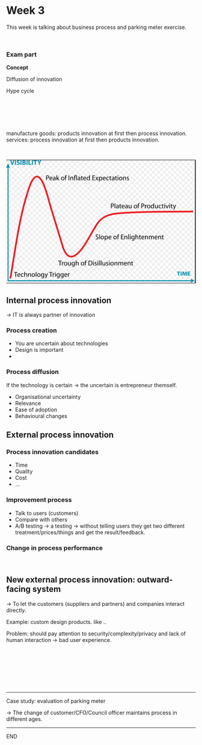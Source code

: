 # Week 3
This week is talking about business process and parking meter exercise.

<br/>

### Exam part

**Concept**

Diffusion of innovation

Hype cycle


<br/>
<br/><br/>
<br/>


manufacture goods: products innovation at first then process innovation.
services: process innovation at first then products innovation.

<br />

![1](PIC/week3_1.png)

## Internal process innovation

-> IT is always partner of innovation

### Process creation

* You are uncertain about technologies
* Design is important
* ​

### Process diffusion

If the technology is certain -> the uncertain is entrepreneur themself.

* Organisational uncertainty
* Relevance
* Ease of adoption
* Behavioural changes

### 


## External process innovation

### Process innovation candidates

* Time
* Quality
* Cost
* ...

### Improvement process

* Talk to users (customers)
* Compare with others
* A/B testing -> a testing -> without telling users they get two different treatment/prices/things and get the result/feedback.


### Change in process performance

<br />


## New external process innovation: outward-facing system

-> To let the customers (suppliers and partners) and companies interact directly.

Example: custom design products. like ..

Problem: should pay attention to security/complexity/privacy and lack of human interaction -> bad user experience.






<br/><br/><br/><br/><br/><br/>
<hr>
Case study: evaluation of parking meter

-> The change of customer/CFO/Council officer maintains process in different ages.



---

END